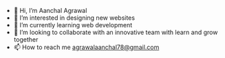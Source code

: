 - 👋 Hi, I’m Aanchal Agrawal
- 👀 I’m interested in designing new websites
- 🌱 I’m currently learning web development
- 💞️ I’m looking to collaborate with an innovative team with learn and grow together
- 📫 How to reach me agrawalaanchal78@gmail.com

<!---
Aanchal0007/Aanchal0007 is a ✨ special ✨ repository because its `README.md` (this file) appears on your GitHub profile.
You can click the Preview link to take a look at your changes.
--->
